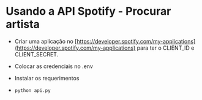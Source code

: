 # Usando a API Spotify - Procurar artista

- Criar uma aplicação no [https://developer.spotify.com/my-applications](https://developer.spotify.com/my-applications) para ter o CLIENT_ID e CLIENT_SECRET.

- Colocar as credenciais no .env

- Instalar os requerimentos

- `python api.py`
